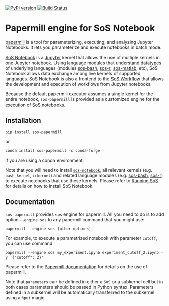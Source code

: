 [![PyPI version](https://badge.fury.io/py/sos-papermill.svg)](https://badge.fury.io/py/sos-papermill)
[![Build Status](https://travis-ci.org/vatlab/sos-papermill.svg?branch=master)](https://travis-ci.org/vatlab/sos-papermill)


# Papermill engine for SoS Notebook

[papermill](https://github.com/nteract/papermill) is a tool for parameterizing, executing, and analyzing Jupyter Notebooks. It lets you parameterize and execute notebooks in batch mode.

[SoS Notebook](https://github.com/vatlab/sos-notebook) is a [Jupyter](https://jupyter.org/) kernel that allows the use of multiple kernels in one Jupyter notebook. Using language modules that understand datatypes of underlying languages (modules [sos-bash](https://github.com/vatlab/sos-bash), [sos-r](https://github.com/vatlab/sos-r), [sos-matlab](https://github.com/vatlab/sos-matlab), etc), SoS Notebook allows data exchange among live kernels of supported languages. SoS Notebook is also a frontend to the [SoS Workflow](https://github.com/vatlab/sos) that allows the development and execution of workflows from Jupyter notebooks.

Because the default papermill executor assumes a single kernel for the entire notebook, `sos-papermill` is provided as a  customized engine for the execution of SoS notebooks.

## Installation

```
pip install sos-papermill
```

or

```
conda install sos-papermill -c conda-forge
```
if you are using a conda environment.

Note that you will need to install [`sos-notebook`](https://github.com/vatlab/sos-notebook), all relevant kernels (e.g. `bash_kernel`, `irkernel`) and related language modules (e.g. [sos-bash](https://github.com/vatlab/sos-bash), [sos-r](https://github.com/vatlab/sos-r)) to execute notebooks that use these kernels. Please refer to [Running SoS](https://vatlab.github.io/sos-docs/running.html#content) for details on how to install SoS Notebook.

## Documentation

`sos-papermill` provides `sos` engine for papermill. All you need to do is to add option `--engine sos` to any papermill command that you might use:

```
papermill --engine sos [other options]
```

For example, to execute a parametrized notebook with parameter `cutoff`, you can use command

```
papermill --engine sos my_experiment.ipynb experiment_cutoff_2.ipynb -y '{"cutoff": 2}'
```

Please refer to the [Papermill documentation](https://papermill.readthedocs.io/en/latest/) for details on the use of papermill.

Note that `parameters` can be defined in either a `SoS` or a subkernel cell but in both cases
parameters should be passed in Python syntax. Parameters defined in a subkernel will be automatically
transferred to the subkernel using a `%put` magic.
